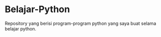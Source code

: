 # Belajar-Python
Repository yang berisi program-program python yang saya buat selama belajar python.
